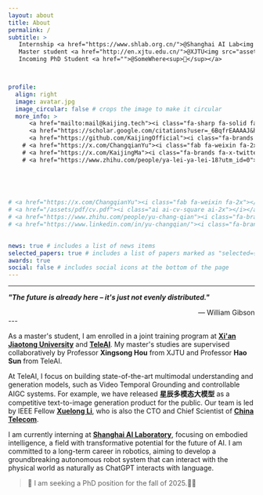 ```yaml
---
layout: about
title: About
permalink: /
subtitle: >
   Internship <a href="https://www.shlab.org.cn/">@Shanghai AI Lab<img src="assets/img/ailab.png" alt="logo of shailab" style="display:inline; width:30px; height:20px;"></a>, <br>
   Master student <a href="http://en.xjtu.edu.cn/">@XJTU<img src="assets/img/a4-2xbred.png" alt="logo of xjtu" style="display:inline; width:65px; height:20px;"></a> with <a href="https://www.teleagi.cn">@TeleAI<img src="assets/img/teleai.png" alt="logo of TeleAI" style="display:inline; width:20px; height:20px;"></a>, <br>
   Incoming PhD Student <a href="">@SomeWhere<sup>📢</sup></a> 



profile:
  align: right
  image: avatar.jpg
  image_circular: false # crops the image to make it circular
  more_info: >
      <a href="mailto:mail@kaijing.tech"><i class="fa-sharp fa-solid fa-at fa-2x"></i></a>
      <a href="https://scholar.google.com/citations?user=_6BqfrEAAAAJ&hl=en"><i class="fa-brands fa-google fa-2x"></i></a> 
      <a href="https://github.com/KaijingOfficial"><i class="fa-brands fa-github fa-2x"></i></a>
    # <a href="https://x.com/ChangqianYu"><i class="fab fa-weixin fa-2x"></i></a>
    # <a href="https://x.com/KaijingMa"><i class="fa-brands fa-x-twitter fa-2x"></i></a>
    # <a href="https://www.zhihu.com/people/ya-lei-ya-lei-18?utm_id=0"><i class="fa-brands fa-zhihu fa-2x"></i></a>

      
      


# <a href="https://x.com/ChangqianYu"><i class="fab fa-weixin fa-2x"></i></a>
# <a href="/assets/pdf/cv.pdf"><i class="ai ai-cv-square ai-2x"></i></a>   
# <a href="https://www.zhihu.com/people/yu-chang-qian"><i class="fa-brands fa-zhihu fa-2x"></i></a>
# <a href="https://www.linkedin.com/in/yu-changqian/"><i class="fa-brands fa-linkedin fa-2x"></i></a>
      

news: true # includes a list of news items
selected_papers: true # includes a list of papers marked as "selected={true}"
awards: true
social: false # includes social icons at the bottom of the page
---
```


---

**_"The future is already here – it's just not evenly distributed."_**  
<div style="text-align: right;">&mdash; William Gibson</div>
---
<!-- <blockquote>“The future is already here – it's just not evenly distributed.” ― William Gibson</blockquote> -->

As a master's student, I am enrolled in a joint training program at **[Xi'an Jiaotong University](https://www.xjtu.edu.cn)** and **[TeleAI](https://www.teleagi.cn)**. My master's studies are supervised collaboratively by Professor **Xingsong Hou** from XJTU and Professor **Hao Sun** from TeleAI.

At TeleAI, I focus on building state-of-the-art multimodal understanding and generation models, such as Video Temporal Grounding and controllable AIGC systems. For example, we have released **星辰多模态大模型** as a competitive text-to-image generation product for the public. Our team is led by IEEE Fellow **[Xuelong Li](https://scholar.google.com/citations?user=ahUibskAAAAJ&hl=en)**, who is also the CTO and Chief Scientist of **[China Telecom](https://www.chinatelecomglobal.com/)**.

I am currently interning at **[Shanghai AI Laboratory](https://www.shlab.org.cn/)**, focusing on embodied intelligence, a field with transformative potential for the future of AI. I am committed to a long-term career in robotics, aiming to develop a groundbreaking autonomous robot system that can interact with the physical world as naturally as ChatGPT interacts with language.

<blockquote>📢 I am seeking a PhD position for the fall of 2025.🥺😭</blockquote>

